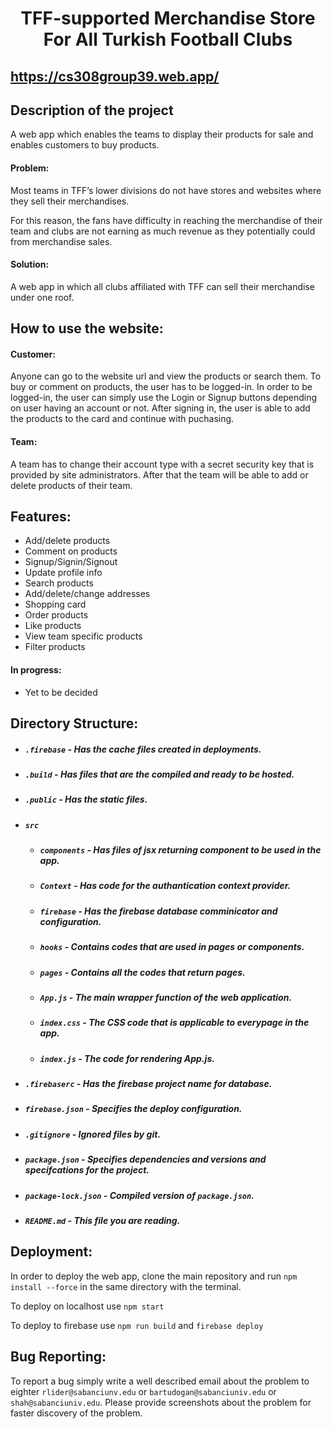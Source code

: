 <h1 align="center">TFF-supported Merchandise Store For All Turkish Football Clubs</h1>

## https://cs308group39.web.app/

## Description of the project
A web app which enables the teams to display their products for sale and enables customers to buy products.

#### Problem: 
Most teams in TFF’s lower divisions do not have stores and websites where they sell their merchandises.

For this reason, the fans have difficulty in reaching the merchandise of their team and clubs are not earning as much revenue as they potentially could from merchandise sales.
#### Solution:
A web app in which all clubs affiliated with TFF can sell their merchandise under one roof.

## How to use the website:

#### Customer:
Anyone can go to the website url and view the products or search them. To buy or comment on products, the user has to be logged-in. In order to be logged-in, the user can simply use the Login or Signup buttons depending on user having an account or not. After signing in, the user is able to add the products to the card and continue with puchasing.

#### Team:
A team has to change their account type with a secret security key that is provided by site administrators.
After that the team will be able to add or delete products of their team.

## Features:
- Add/delete products
- Comment on products
- Signup/Signin/Signout
- Update profile info
- Search products
- Add/delete/change addresses
- Shopping card
- Order products
- Like products
- View team specific products
- Filter products
#### In progress:
- Yet to be decided


## Directory Structure:
- ##### `.firebase` - Has the cache files created in deployments.
- ##### `.build` - Has files that are the compiled and ready to be hosted.
- ##### `.public` - Has the static files.
- ##### `src`
    - ##### `components` - Has files of jsx returning component to be used in the app.
    - ##### `Context` - Has code for the authantication context provider.
    - ##### `firebase` - Has the firebase database comminicator and configuration.
    - ##### `hooks` - Contains codes that are used in pages or components.
    - ##### `pages` - Contains all the codes that return pages.
    - ##### `App.js` - The main wrapper function of the web application.
    - ##### `index.css` - The CSS code that is applicable to everypage in the app.
    - ##### `index.js` - The code for rendering App.js.
- ##### `.firebaserc` - Has the firebase project name for database.
- ##### `firebase.json` - Specifies the deploy configuration.
- ##### `.gitignore` - Ignored files by git.
- ##### `package.json` - Specifies dependencies and versions and specifcations for the project.
- ##### `package-lock.json` - Compiled version of `package.json`.
- ##### `README.md` - This file you are reading.

## Deployment:

In order to deploy the web app, clone the main repository and run `npm install --force` in the same directory with the terminal.

To deploy on localhost use `npm start`

To deploy to firebase use `npm run build` and `firebase deploy`


## Bug Reporting:
To report a bug simply write a well described email about the problem to eighter `rlider@sabanciunv.edu` or `bartudogan@sabanciuniv.edu` or `shah@sabanciuniv.edu`.
Please provide screenshots about the problem for faster discovery of the problem.
